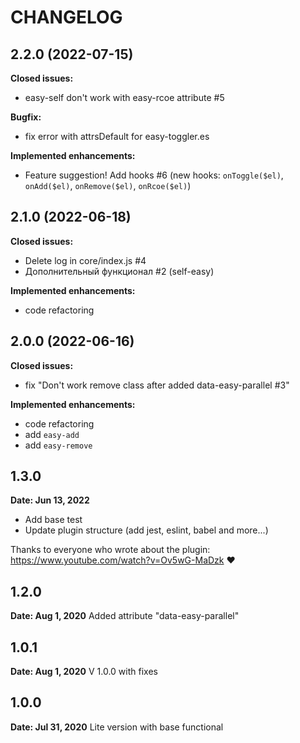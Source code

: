 # CHANGELOG

## 2.2.0 (2022-07-15)
**Closed issues:**
- easy-self don't work with easy-rcoe attribute #5

**Bugfix:**
- fix error with attrsDefault for easy-toggler.es 

**Implemented enhancements:**
- Feature suggestion! Add hooks #6 (new hooks: `onToggle($el)`, `onAdd($el)`, `onRemove($el)`, `onRcoe($el)`)

## 2.1.0 (2022-06-18)
**Closed issues:**
- Delete log in core/index.js #4
- Дополнительный функционал #2 (self-easy)

**Implemented enhancements:**
- code refactoring

## 2.0.0 (2022-06-16)
**Closed issues:**
- fix "Don't work remove class after added data-easy-parallel #3"

**Implemented enhancements:**
- code refactoring
- add `easy-add`
- add `easy-remove`

## 1.3.0
**Date: Jun 13, 2022**
- Add base test
- Update plugin structure (add jest, eslint, babel and more...)

Thanks to everyone who wrote about the plugin: https://www.youtube.com/watch?v=Ov5wG-MaDzk ❤

## 1.2.0
**Date: Aug 1, 2020**
Added attribute "data-easy-parallel"

## 1.0.1
**Date: Aug 1, 2020**
V 1.0.0 with fixes

## 1.0.0
**Date: Jul 31, 2020**
Lite version with base functional
